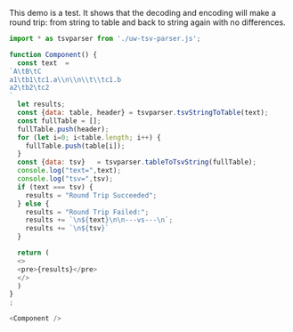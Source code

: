 This demo is a test. It shows that the decoding and encoding
will make a round trip: from string to table and back to string again
with no differences.

```js
import * as tsvparser from './uw-tsv-parser.js';

function Component() {
  const text  = 
`A\tB\tC
a1\tb1\tc1.a\\n\\n\\t\\tc1.b
a2\tb2\tc2
`
  let results;
  const {data: table, header} = tsvparser.tsvStringToTable(text);
  const fullTable = [];
  fullTable.push(header);
  for (let i=0; i<table.length; i++) {
    fullTable.push(table[i]);
  }
  const {data: tsv}   = tsvparser.tableToTsvString(fullTable);
  console.log("text=",text);
  console.log("tsv=",tsv);
  if (text === tsv) {
    results = "Round Trip Succeeded";
  } else {
    results = "Round Trip Failed:";
    results += `\n${text}\n\n---vs---\n`;
    results += `\n${tsv}`
  }

  return (
  <>
  <pre>{results}</pre>
  </>
  )
}
;

<Component />
```